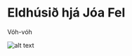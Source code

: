 # Eldhúsið hjá Jóa Fel

Vóh-vóh

![alt text](https://github.com/Icesave/eldhusidhjajoafel/tree/master/src/imgs/bubbleboi.png)